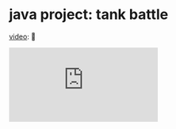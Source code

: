 # java project: tank battle

[video](https://www.bilibili.com/video/BV1jY4y177Vd?share_source=copy_web): 👀

<iframe src="https://player.bilibili.com/player.html?aid=643349419&bvid=BV1jY4y177Vd&cid=770291095&page=1" scrolling="no" border="0" frameborder="no" framespacing="0" allowfullscreen="true"> </iframe>

